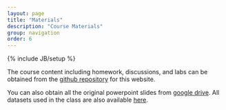 ```yaml
---
layout: page
title: "Materials"
description: "Course Materials"
group: navigation
order: 6
---
```


{% include JB/setup %}

The course content including homework, discussions, and labs can be obtained from the [github repository](https://github.com/DS-100/sp17/tree/master/materials) for this website.

You can also obtain all the original powerpoint slides from [google drive](https://drive.google.com/open?id=0Bze55lezLJhIM3BBRW0wc0lXQWs).  All datasets used in the class are also available [here](https://drive.google.com/open?id=0B2k285AK-3KER3JoZU9hQVNGU2c).